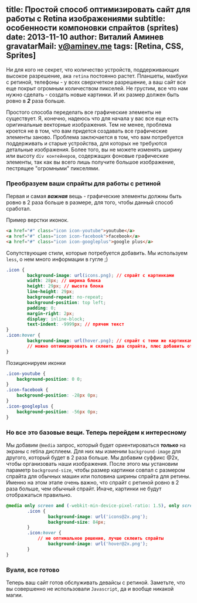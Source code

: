 title: Простой способ оптимизировать сайт для работы с Retina изображениями
subtitle: особенности компоновки спрайтов (sprites)
date: 2013-11-10
author: Виталий Аминев
gravatarMail: v@aminev.me
tags: [Retina, CSS, Sprites]
---

Ни для кого не секрет, что количество устройств, поддерживающих высокое разрешение, ака `retina` постоянно растет. 
Планшеты, макбуки с ретиной, телефоны - у всех сверхчеткое разрешение, а ваш сайт все еще покрыт огромным количеством
пикселей. Не грустим, все что нам нужно сделать - создать новые картинки. И их размер должен быть ровно в ***2*** раза больше.

Простого способа переделать все графические элементы не существует. Я, конечно, надеюсь что для начала у вас все
еще есть оригинальные векторные изображения. Тем не менее, проблема кроется не в том, что вам придется создавать все 
графические элементы заново. Проблема заключается в том, что вам потребуется поддерживать и старые устройства, для которых
не требуются детальные изображения. Более того, вы не можете изменять ширину или высоту `div контейнеров`, содержащих 
фоновые графические элементы, так как вы всего лишь получите большое изображение, пестрящее "огромными" пикселями.

### Преобразуем ваши спрайты для работы с ретиной

Первая и самая ***важная*** вещь - графические элементы должны быть ровно в 2 раза больше в размере, для того, чтобы данный
способ сработал.

<!-- more -->

Пример верстки иконок.
```html
<a href="#" class="icon icon-youtube">youtube</a>
<a href="#" class="icon icon-facebook">facebook</a>
<a href="#" class="icon icon-googleplus">google plus</a>
```

Сопутствующие стили, которые потребуется добавить. Мы используем `less`, о нем много информации в гугле ;)
```css
.icon {
		background-image: url(icons.png); // спрайт с картинками
		width: 28px; // ширина блока
		height: 29px; // высота блока
		line-height: 29px;
		background-repeat: no-repeat;
		background-position: top left;
		padding: 0;
		margin-right: 2px;
		display: inline-block;
		text-indent: -9999px; // прячем текст
}
.icon:hover {
		background-image: url(hover.png); // спрайт с теми же картинками, но при наведении. 
		// можно оптимизировать и склеить два спрайта, плюс добавить отступ по вертикали
}
```

Позиционируем иконки
```css
.icon-youtube {
    background-position: 0 0;
}
.icon-facebook {
    background-position: -28px 0px;
}
.icon-googleplus {
    background-position: -56px 0px;
}
```

### Но все это базовые вещи. Теперь перейдем к интересному

Мы добавим `@media` запрос, который будет ориентироваться ***только*** на экраны с retina дисплеем. Для них мы изменим
`background-image` для другого, который будет в 2 раза больше. Мы добавим суффикс @2x, чтобы организовать наши изображения.
После этого мы установим параметр `background-size`, чтобы размер картинки совпал с размером спрайта для обычных машин или
половина ширины спрайта для ретины. Именно на этом этапе очень важно, что спрайт с ретиной ровно в 2 раза больше, чем
обычный спрайт. Иначе, картинки не будут отображаться правильно.

```css
@media only screen and (-webkit-min-device-pixel-ratio: 1.5), only screen and (min--moz-device-pixel-ratio: 1.5), only screen and (min-resolution: 240dpi) {
		.icon {
				background-image: url('icons@2x.png');
				background-size: 84px;
		}
		.icon:hover {
		    // не оптимальное решение, лучше склеить спрайты
				background-image: url('hover@2x.png');
		}
}
```

### Вуаля, все готово

Теперь ваш сайт готов обслуживать девайсы с ретиной. Заметьте, что вы совершенно не использовали `Javascript`, да и 
вообще никакой магии.




